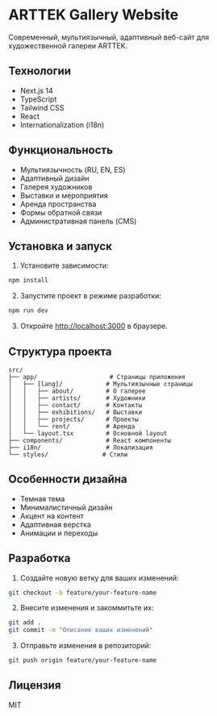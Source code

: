 # ARTTEK Gallery Website

Современный, мультиязычный, адаптивный веб-сайт для художественной галереи ARTTEK.

## Технологии

- Next.js 14
- TypeScript
- Tailwind CSS
- React
- Internationalization (i18n)

## Функциональность

- Мультиязычность (RU, EN, ES)
- Адаптивный дизайн
- Галерея художников
- Выставки и мероприятия
- Аренда пространства
- Формы обратной связи
- Административная панель (CMS)

## Установка и запуск

1. Установите зависимости:
```bash
npm install
```

2. Запустите проект в режиме разработки:
```bash
npm run dev
```

3. Откройте [http://localhost:3000](http://localhost:3000) в браузере.

## Структура проекта

```
src/
├── app/                    # Страницы приложения
│   ├── [lang]/            # Мультиязычные страницы
│   │   ├── about/         # О галерее
│   │   ├── artists/       # Художники
│   │   ├── contact/       # Контакты
│   │   ├── exhibitions/   # Выставки
│   │   ├── projects/      # Проекты
│   │   └── rent/          # Аренда
│   └── layout.tsx         # Основной layout
├── components/            # React компоненты
├── i18n/                  # Локализация
└── styles/               # Стили
```

## Особенности дизайна

- Темная тема
- Минималистичный дизайн
- Акцент на контент
- Адаптивная верстка
- Анимации и переходы

## Разработка

1. Создайте новую ветку для ваших изменений:
```bash
git checkout -b feature/your-feature-name
```

2. Внесите изменения и закоммитьте их:
```bash
git add .
git commit -m "Описание ваших изменений"
```

3. Отправьте изменения в репозиторий:
```bash
git push origin feature/your-feature-name
```

## Лицензия

MIT 